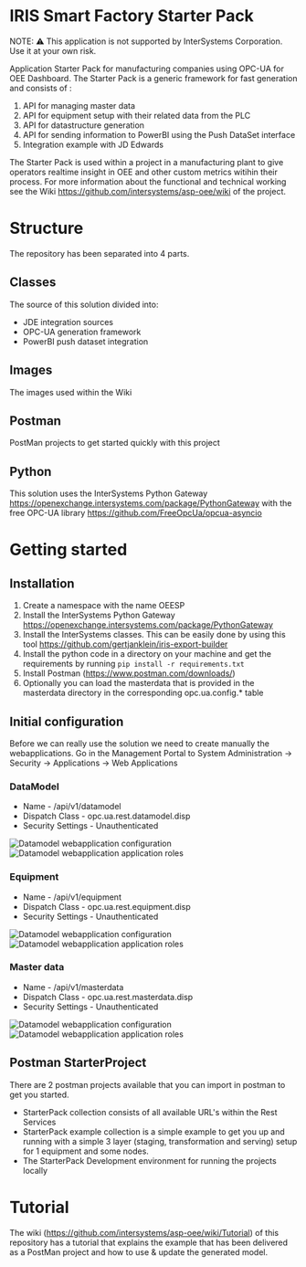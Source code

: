 # IRIS Smart Factory Starter Pack

NOTE: ⚠️ This application is not supported by InterSystems Corporation. Use it at your own risk.

Application Starter Pack for manufacturing companies using OPC-UA for OEE Dashboard.
The Starter Pack is a generic framework for fast generation and consists of :
1.  API for managing master data
2. 	API for equipment setup with their related data from the PLC
3. 	API for datastructure generation
4. 	API for sending information to PowerBI using the Push DataSet interface
5. 	Integration example with JD Edwards

The Starter Pack is used within a project in a manufacturing plant to give operators realtime insight in OEE and other custom metrics witihin their process. For more information about the functional and technical working see the Wiki https://github.com/intersystems/asp-oee/wiki of the project.

# Structure
The repository has been separated into 4 parts.

## Classes
The source of this solution divided into:
* JDE integration sources
* OPC-UA generation framework
* PowerBI push dataset integration

## Images
The images used within the Wiki

## Postman
PostMan projects to get started quickly with this project

## Python
This solution uses the InterSystems Python Gateway https://openexchange.intersystems.com/package/PythonGateway with the free OPC-UA library  https://github.com/FreeOpcUa/opcua-asyncio

# Getting started

## Installation

1. Create a namespace with the name OEESP
1. Install the InterSystems Python Gateway https://openexchange.intersystems.com/package/PythonGateway
2. Install the InterSystems classes. This can be easily done by using this tool https://github.com/gertjanklein/iris-export-builder
3. Install the python code in a directory on your machine and get the requirements by running 
   ```pip install -r requirements.txt```
4. Install Postman (https://www.postman.com/downloads/)
5. Optionally you can load the masterdata that is provided in the masterdata directory in the corresponding opc.ua.config.* table

## Initial configuration

Before we can really use the solution we need to create manually the webapplications. 
Go in the Management Portal to System Administration -> Security -> Applications -> Web Applications

### DataModel 

* Name -  /api/v1/datamodel
* Dispatch Class - opc.ua.rest.datamodel.disp
* Security Settings - Unauthenticated 

![Datamodel webapplication configuration](https://raw.githubusercontent.com/intersystems/IRIS-Smart-Factory-Starter-Pack/master/images/DataModelWebAppConfig.PNG)
![Datamodel webapplication application roles](https://raw.githubusercontent.com/intersystems/IRIS-Smart-Factory-Starter-Pack/master/images/ApplicationRolesWebAppConfig.PNG)

### Equipment 

* Name - /api/v1/equipment
* Dispatch Class - opc.ua.rest.equipment.disp
* Security Settings - Unauthenticated

![Datamodel webapplication configuration](https://raw.githubusercontent.com/intersystems/IRIS-Smart-Factory-Starter-Pack/master/images/EquipmentWebAppConfig.PNG)
![Datamodel webapplication application roles](https://raw.githubusercontent.com/intersystems/IRIS-Smart-Factory-Starter-Pack/master/images/ApplicationRolesWebAppConfig.PNG)

### Master data

* Name - /api/v1/masterdata
* Dispatch Class - opc.ua.rest.masterdata.disp
* Security Settings - Unauthenticated

![Datamodel webapplication configuration](https://raw.githubusercontent.com/intersystems/IRIS-Smart-Factory-Starter-Pack/master/images/MasterDataWebAppConfig.PNG)
![Datamodel webapplication application roles](https://raw.githubusercontent.com/intersystems/IRIS-Smart-Factory-Starter-Pack/master/images/ApplicationRolesWebAppConfig.PNG)

## Postman StarterProject

There are 2 postman projects available that you can import in postman to get you started.

 * StarterPack collection consists of all available URL's within the Rest Services
 * StarterPack example collection is a simple example to get you up and running with a simple 3 layer (staging, transformation and serving) setup for 1 equipment and some nodes.
 * The StarterPack Development environment for running the projects locally  

# Tutorial

The wiki (https://github.com/intersystems/asp-oee/wiki/Tutorial) of this repository has a tutorial that explains the example that has been delivered as a PostMan project and how to use & update the generated model.


